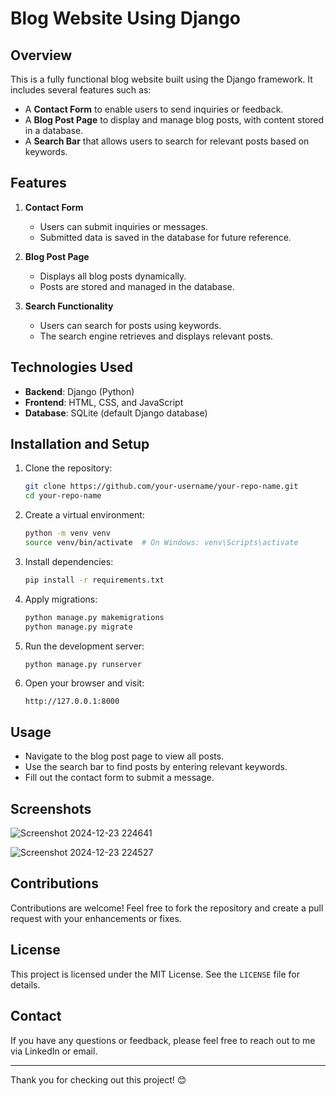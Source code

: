 # Blog Website Using Django

## Overview
This is a fully functional blog website built using the Django framework. It includes several features such as:

- A **Contact Form** to enable users to send inquiries or feedback.
- A **Blog Post Page** to display and manage blog posts, with content stored in a database.
- A **Search Bar** that allows users to search for relevant posts based on keywords.

## Features

1. **Contact Form**
   - Users can submit inquiries or messages.
   - Submitted data is saved in the database for future reference.

2. **Blog Post Page**
   - Displays all blog posts dynamically.
   - Posts are stored and managed in the database.

3. **Search Functionality**
   - Users can search for posts using keywords.
   - The search engine retrieves and displays relevant posts.

## Technologies Used
- **Backend**: Django (Python)
- **Frontend**: HTML, CSS, and JavaScript
- **Database**: SQLite (default Django database)

## Installation and Setup

1. Clone the repository:
   ```bash
   git clone https://github.com/your-username/your-repo-name.git
   cd your-repo-name
   ```

2. Create a virtual environment:
   ```bash
   python -m venv venv
   source venv/bin/activate  # On Windows: venv\Scripts\activate
   ```

3. Install dependencies:
   ```bash
   pip install -r requirements.txt
   ```

4. Apply migrations:
   ```bash
   python manage.py makemigrations
   python manage.py migrate
   ```

5. Run the development server:
   ```bash
   python manage.py runserver
   ```

6. Open your browser and visit:
   ```
   http://127.0.0.1:8000
   ```

## Usage

- Navigate to the blog post page to view all posts.
- Use the search bar to find posts by entering relevant keywords.
- Fill out the contact form to submit a message.

## Screenshots

![Screenshot 2024-12-23 224641](https://github.com/user-attachments/assets/246a2365-7a1d-41fc-b996-3612d706bd5f)

![Screenshot 2024-12-23 224527](https://github.com/user-attachments/assets/531a45f5-e3ec-40b5-8b00-86bb57221a8f)

## Contributions
Contributions are welcome! Feel free to fork the repository and create a pull request with your enhancements or fixes.

## License
This project is licensed under the MIT License. See the `LICENSE` file for details.

## Contact
If you have any questions or feedback, please feel free to reach out to me via LinkedIn or email.

---
Thank you for checking out this project! 😊
